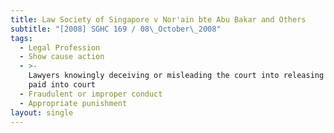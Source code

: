 ```yaml
---
title: Law Society of Singapore v Nor'ain bte Abu Bakar and Others
subtitle: "[2008] SGHC 169 / 08\_October\_2008"
tags:
  - Legal Profession
  - Show cause action
  - >-
    Lawyers knowingly deceiving or misleading the court into releasing moneys
    paid into court
  - Fraudulent or improper conduct
  - Appropriate punishment
layout: single
---
```


